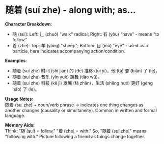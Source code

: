 # **随着 (suí zhe) - along with; as...**

**Character Breakdown**:  
- 随 (suí): Left: 辶 (chuò) "walk" radical; Right: 有 (yǒu) "have" - means "to follow."  
- 着 (zhe): Top: 羊 (yáng) "sheep"; Bottom: 目 (mù) "eye" - used as a particle, here indicates accompanying action/condition.

**Examples**:  
- 随着 (suí zhe) 时间 (shí jiān) 的 (de) 推移 (tuī yí)，他 (tā) 变 (biàn) 了 (le)。  
- 随着 (suí zhe) 音乐 (yīn yuè) 跳舞 (tiào wǔ)。  
- 随着 (suí zhe) 科技 (kē jì) 发展 (fā zhǎn)，生活 (shēng huó) 更好 (gèng hǎo) 了 (le)。

**Usage Notes**:  
随着 (suí zhe) + noun/verb phrase → indicates one thing changes as another changes (causality or simultaneity). Common in written and formal language.

**Memory Aids**:  
Think: "随 (suí) = follow," "着 (zhe) = with." So, "随着 (suí zhe)" means "following with." Picture following a friend as things change together.